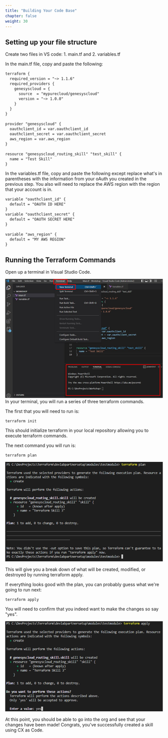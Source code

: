 ```yaml
---
title: "Building Your Code Base"
chapter: false
weight: 30
---
```


## Setting up your file structure

Create two files in VS code: 1. main.tf and 2. variables.tf

In the main.tf file, copy and paste the following: 

```
terraform {
  required_version = "~> 1.1.6"
  required_providers {
    genesyscloud = {
      source  = "mypurecloud/genesyscloud"
      version = "~> 1.0.0"
    }
  }
}

provider "genesyscloud" {
  oauthclient_id = var.oauthclient_id
  oauthclient_secret = var.oauthclient_secret
  aws_region = var.aws_region
}

resource "genesyscloud_routing_skill" "test_skill" {
  name = "Test Skill"
}

```
In the variables.tf file, copy and paste the following except replace what's in parentheses with the information from your oAuth you created in the previous step. You also will need to replace the AWS region with the region that your account is in.

```
variable "oauthclient_id" {
  default = "OAUTH ID HERE"
}
variable "oauthclient_secret" {
  default = "OAUTH SECRET HERE"
}

variable "aws_region" {
  default = "MY AWS REGION"
}
```

## Running the Terraform Commands

Open up a terminal in Visual Studio Code.

![Image](/content/images/CXTerminal.png)
In your terminal, you will run a series of three terraform commands. 

The first that you will need to run is: 
```
terraform init
```
This should initialize terraform in your local repository allowing you to execute terraform commands. 

The next command you will run is: 
```
terraform plan
```
![Image](/content/images/CXTFPlan.png)

This will give you a break down of what will be created, modified, or destroyed by running terraform apply. 

If everything looks good with the plan, you can probably guess what we're going to run next: 
```
terraform apply
```
You will need to confirm that you indeed want to make the changes so say "yes". 

![Image](/content/images/CXTFApply.png)

At this point, you should be able to go into the org and see that your changes have been made! Congrats, you've successfully created a skill using CX as Code.